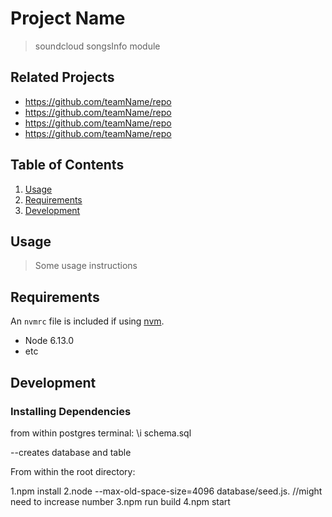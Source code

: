 # Project Name

> soundcloud songsInfo module

## Related Projects

  - https://github.com/teamName/repo
  - https://github.com/teamName/repo
  - https://github.com/teamName/repo
  - https://github.com/teamName/repo

## Table of Contents

1. [Usage](#Usage)
1. [Requirements](#requirements)
1. [Development](#development)

## Usage

> Some usage instructions

## Requirements

An `nvmrc` file is included if using [nvm](https://github.com/creationix/nvm).

- Node 6.13.0
- etc

## Development

### Installing Dependencies

from within postgres terminal:
\i schema.sql

--creates database and table

From within the root directory:

1.npm install
2.node --max-old-space-size=4096 database/seed.js. //might need to increase number
3.npm run build
4.npm start



